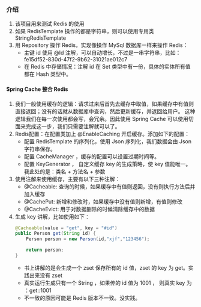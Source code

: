 ### 介绍
1. 该项目用来测试 Redis 的使用
2. 如果 RedisTemplate 操作的都是字符串，则可以使用专用类 StringRedisTemplate 
3. 用 Repository 操作 Redis，实现像操作 MySql 数据库一样来操作 Redis：
    - 主键 id 使用 @Id 注解，可以自动增长，不过是一串字符串，比如：fe15df52-830d-47f2-9b62-31021ae012c7
    - 在 Redis 中存储情况：注解 id 在 Set 类型中有一份，具体的实体所有值都在 Hash 类型中。
#### Spring Cache 整合 Redis
1. 我们一般使用缓存的逻辑：请求过来后首先去缓存中取值，如果缓存中有值则直接返回；没有的话就从数据库中查询，然后更新缓存，并返回给用户。
这种逻辑我们在每一次使用都会写，会冗余。因此使用 Spring Cache 可以使用切面来完成这一步，我们只需要注解就可以了。
2. Redis配置：在配置类加上 @EnableCaching 开启缓存。添加如下的配置：
    - 配置 RedisTemplate 的序列化，使用 Json 序列化，我们数据会由 Json 字符串保存。
    - 配置 CacheManager ，缓存的配置可以设置过期时间等。
    - 配置 KeyGenerator ， 自定义缓存 key 的生成策略，使 key 值能唯一。我此处的是：类名 + 方法名 + 参数
3. 使用注解来使用缓存，主要有以下三种注解：
    - @Cacheable: 查询的时候，如果缓存中有值则返回，没有则执行方法后并加入缓存
    - @CachePut: 新增和修改时，如果缓存中没有值则新增，有值则修改
    - @CacheEvict: 用于对数据删除的时候清除缓存中的数据
4. 生成 key 讲解，比如使用如下：
    ```java
    @Cacheable(value = "get", key = "#id")
    public Person get(String id) {
        Person person = new Person(id,"xjf","123456");
    
        return person;
    }
    ```
    - 书上讲解的是会生成一个 zset 保存所有的 id 值，zset 的 key 为 get。实践出来没有 zset
    - 真实运行生成只有一个 String ，如果传的 id 值为 1001 ， 则真实 key 为 ：get::1001
    - 不一致的原因可能是 Redis 版本不一致。没实践。
     